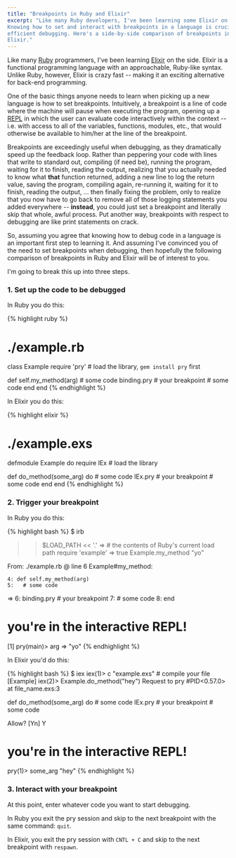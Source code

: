 ```yaml
---
title: "Breakpoints in Ruby and Elixir"
excerpt: "Like many Ruby developers, I've been learning some Elixir on the side.
Knowing how to set and interact with breakpoints in a language is crucial to
efficient debugging. Here's a side-by-side comparison of breakpoints in Ruby and
Elixir."
---
```


Like many [Ruby](https://en.wikipedia.org/wiki/Ruby_(programming_language))
programmers, I've been learning
[Elixir](https://en.wikipedia.org/wiki/Elixir_(programming_language)) on the
side. Elixir is a functional programming language with an approachable,
Ruby-like syntax. Unlike Ruby, however, Elixir is crazy fast -- making it an
exciting alternative for back-end programming.

One of the basic things anyone needs to learn when picking up a new language is
how to set breakpoints. Intuitively, a breakpoint is a line of code where the
machine will pause when executing the program, opening up a
[REPL](https://en.wikipedia.org/wiki/Read%E2%80%93eval%E2%80%93print_loop)
in which the user can evaluate code interactively within the context --
i.e. with access to all of the variables, functions, modules, etc., that would
otherwise be available to him/her at the line of the breakpoint.

Breakpoints are exceedingly useful when debugging, as they dramatically speed up
the feedback loop. Rather than peppering your code with lines that write to
standard out, compiling (if need be), running the program, waiting for it to
finish, reading the output,
realizing that you actually needed to know what __that__ function returned,
adding a new line to log the return value, saving the program, compiling again,
re-running it, waiting for it to finish, reading the output, ... then finally
fixing the problem, only to realize that you now have to go back to remove
all of those logging statements you added everywhere -- __instead__, you could
just set a breakpoint and literally skip that whole, awful process.
Put another way, breakpoints with respect to debugging are like print statements on crack.

So, assuming you agree that knowing how to debug code
in a language is an important first step to learning it. And
assuming I've convinced you of the need to set breakpoints when debugging,
then hopefully the following comparison of breakpoints in Ruby and Elixir
will be of interest to you.

I'm going to break this up into three steps.

### 1. Set up the code to be debugged

In Ruby you do this:

{% highlight ruby %}
# ./example.rb
class Example
  require 'pry' # load the library, `gem install pry` first

  def self.my_method(arg)
    # some code
    binding.pry # your breakpoint
    # some code
  end
end
{% endhighlight %}

In Elixir you do this:

{% highlight elixir %}
# ./example.exs
defmodule Example do
  require IEx # load the library

  def do_method(some_arg) do
    # some code
    IEx.pry # your breakpoint
    # some code
  end
end
{% endhighlight %}

### 2. Trigger your breakpoint

In Ruby you do this:

{% highlight bash %}
$ irb
>> $LOAD_PATH << '.'
=> # the contents of Ruby's current load path
>> require 'example'
=> true
>> Example.my_method "yo"

From: ./example.rb @ line 6 Example#my_method:

    4: def self.my_method(arg)
    5:   # some code
 => 6:   binding.pry # your breakpoint
    7:   # some code
    8: end

# you're in the interactive REPL!
[1] pry(main)> arg
=> "yo"
{% endhighlight %}

In Elixir you'd do this:

{% highlight bash %}
$ iex
iex(1)> c "example.exs" # compile your file
[Example]
iex(2)> Example.do_method("hey")
Request to pry #PID<0.57.0> at file_name.exs:3

  def do_method(some_arg) do
    # some code
    IEx.pry # your breakpoint
    # some code

Allow? [Yn] Y

# you're in the interactive REPL!
pry(1)> some_arg
"hey"
{% endhighlight %}

### 3. Interact with your breakpoint

At this point, enter whatever code you want to start debugging.

In Ruby you exit the pry session and skip to the next breakpoint with the
same command: `quit`.

In Elixir, you exit the pry session with `CNTL + C` and skip to the next
breakpoint with `respawn`.
